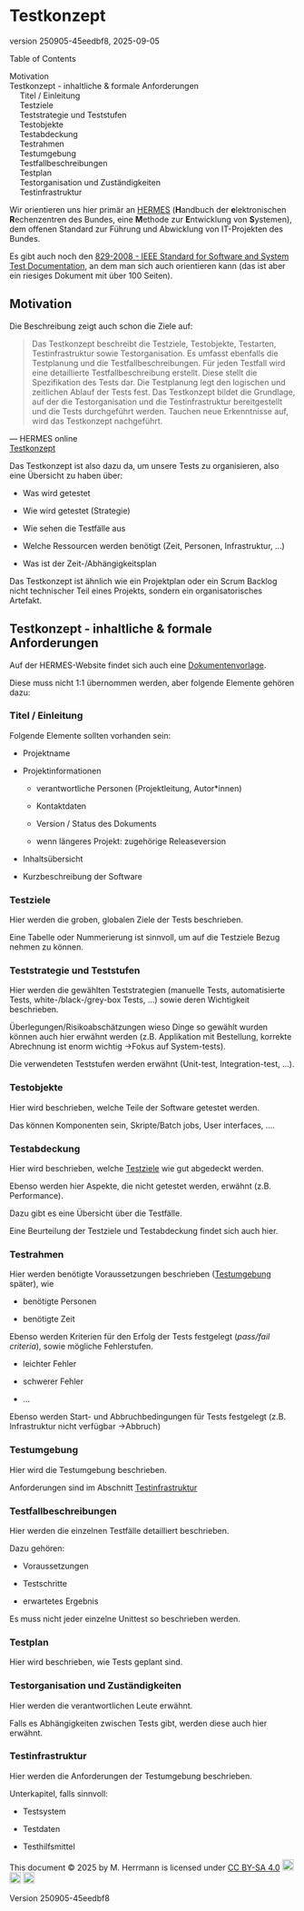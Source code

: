<div id="header">

# Testkonzept

<div class="details">

<span id="revnumber">version 250905-45eedbf8,</span> <span id="revdate">2025-09-05</span>

</div>

<div id="toc" class="toc">

<div id="toctitle">

Table of Contents

</div>

- [Motivation](#_motivation)
- [Testkonzept - inhaltliche & formale Anforderungen](#_testkonzept_inhaltliche_formale_anforderungen)
  - [Titel / Einleitung](#_titel_einleitung)
  - [Testziele](#_testziele)
  - [Teststrategie und Teststufen](#_teststrategie_und_teststufen)
  - [Testobjekte](#_testobjekte)
  - [Testabdeckung](#_testabdeckung)
  - [Testrahmen](#_testrahmen)
  - [Testumgebung](#_testumgebung)
  - [Testfallbeschreibungen](#_testfallbeschreibungen)
  - [Testplan](#_testplan)
  - [Testorganisation und Zuständigkeiten](#_testorganisation_und_zuständigkeiten)
  - [Testinfrastruktur](#_testinfrastruktur)

</div>

</div>

<div id="content">

<div id="preamble">

<div class="sectionbody">

<div class="paragraph">

Wir orientieren uns hier primär an [HERMES](https://de.wikipedia.org/wiki/Hermes_(Projektmanagementmethode)) (**H**andbuch der **e**lektronischen **R**echenzentren des Bundes, eine **M**ethode zur **E**ntwicklung von **S**ystemen), dem offenen Standard zur Führung und Abwicklung von IT-Projekten des Bundes.

</div>

<div class="paragraph">

Es gibt auch noch den [829-2008 - IEEE Standard for Software and System Test Documentation](https://ieeexplore.ieee.org/document/4578383), an dem man sich auch orientieren kann (das ist aber ein riesiges Dokument mit über 100 Seiten).

</div>

</div>

</div>

<div class="sect1">

## Motivation

<div class="sectionbody">

<div class="paragraph">

Die Beschreibung zeigt auch schon die Ziele auf:

</div>

<div class="quoteblock">

> <div class="paragraph">
>
> Das Testkonzept beschreibt die Testziele, Testobjekte, Testarten, Testinfrastruktur sowie Testorganisation. Es umfasst ebenfalls die Testplanung und die Testfallbeschreibungen. Für jeden Testfall wird eine detaillierte Testfallbeschreibung erstellt. Diese stellt die Spezifikation des Tests dar. Die Testplanung legt den logischen und zeitlichen Ablauf der Tests fest. Das Testkonzept bildet die Grundlage, auf der die Testorganisation und die Testinfrastruktur bereitgestellt und die Tests durchgeführt werden. Tauchen neue Erkenntnisse auf, wird das Testkonzept nachgeführt.
>
> </div>

<div class="attribution">

— HERMES online  
[Testkonzept](https://www.hermes.admin.ch/de/projektmanagement/ergebnisse/testkonzept.html)

</div>

</div>

<div class="paragraph">

Das Testkonzept ist also dazu da, um unsere Tests zu organisieren, also eine Übersicht zu haben über:

</div>

<div class="ulist">

- Was wird getestet

- Wie wird getestet (Strategie)

- Wie sehen die Testfälle aus

- Welche Ressourcen werden benötigt (Zeit, Personen, Infrastruktur, …​)

- Was ist der Zeit-/Abhängigkeitsplan

</div>

<div class="paragraph">

Das Testkonzept ist ähnlich wie ein Projektplan oder ein Scrum Backlog nicht technischer Teil eines Projekts, sondern ein organisatorisches Artefakt.

</div>

</div>

</div>

<div class="sect1">

## Testkonzept - inhaltliche & formale Anforderungen

<div class="sectionbody">

<div class="paragraph">

Auf der HERMES-Website findet sich auch eine [Dokumentenvorlage](https://www.hermes.admin.ch/de/projektmanagement/ergebnisse/testkonzept.html).

</div>

<div class="paragraph">

Diese muss nicht 1:1 übernommen werden, aber folgende Elemente gehören dazu:

</div>

<div class="sect2">

### Titel / Einleitung

<div class="paragraph">

Folgende Elemente sollten vorhanden sein:

</div>

<div class="ulist">

- Projektname

- Projektinformationen

  <div class="ulist">

  - verantwortliche Personen (Projektleitung, Autor\*innen)

  - Kontaktdaten

  - Version / Status des Dokuments

  - wenn längeres Projekt: zugehörige Releaseversion

  </div>

- Inhaltsübersicht

- Kurzbeschreibung der Software

</div>

</div>

<div class="sect2">

### Testziele

<div class="paragraph">

Hier werden die groben, globalen Ziele der Tests beschrieben.

</div>

<div class="paragraph">

Eine Tabelle oder Nummerierung ist sinnvoll, um auf die Testziele Bezug nehmen zu können.

</div>

</div>

<div class="sect2">

### Teststrategie und Teststufen

<div class="paragraph">

Hier werden die gewählten Teststrategien (manuelle Tests, automatisierte Tests, white-/black-/grey-box Tests, …​) sowie deren Wichtigkeit beschrieben.

</div>

<div class="paragraph">

Überlegungen/Risikoabschätzungen wieso Dinge so gewählt wurden können auch hier erwähnt werden (z.B. Applikation mit Bestellung, korrekte Abrechnung ist enorm wichtig →Fokus auf System-tests).

</div>

<div class="paragraph">

Die verwendeten Teststufen werden erwähnt (Unit-test, Integration-test, …​).

</div>

</div>

<div class="sect2">

### Testobjekte

<div class="paragraph">

Hier wird beschrieben, welche Teile der Software getestet werden.

</div>

<div class="paragraph">

Das können Komponenten sein, Skripte/Batch jobs, User interfaces, …​.

</div>

</div>

<div class="sect2">

### Testabdeckung

<div class="paragraph">

Hier wird beschrieben, welche [Testziele](#_testziele) wie gut abgedeckt werden.

</div>

<div class="paragraph">

Ebenso werden hier Aspekte, die nicht getestet werden, erwähnt (z.B. Performance).

</div>

<div class="paragraph">

Dazu gibt es eine Übersicht über die Testfälle.

</div>

<div class="paragraph">

Eine Beurteilung der Testziele und Testabdeckung findet sich auch hier.

</div>

</div>

<div class="sect2">

### Testrahmen

<div class="paragraph">

Hier werden benötigte Voraussetzungen beschrieben ([Testumgebung](#_testumgebung) später), wie

</div>

<div class="ulist">

- benötigte Personen

- benötigte Zeit

</div>

<div class="paragraph">

Ebenso werden Kriterien für den Erfolg der Tests festgelegt (*pass/fail criteria*), sowie mögliche Fehlerstufen.

</div>

<div class="ulist">

- leichter Fehler

- schwerer Fehler

- …​

</div>

<div class="paragraph">

Ebenso werden Start- und Abbruchbedingungen für Tests festgelegt (z.B. Infrastruktur nicht verfügbar →Abbruch)

</div>

</div>

<div class="sect2">

### Testumgebung

<div class="paragraph">

Hier wird die Testumgebung beschrieben.

</div>

<div class="paragraph">

Anforderungen sind im Abschnitt [Testinfrastruktur](#_testinfrastruktur)

</div>

</div>

<div class="sect2">

### Testfallbeschreibungen

<div class="paragraph">

Hier werden die einzelnen Testfälle detailliert beschrieben.

</div>

<div class="paragraph">

Dazu gehören:

</div>

<div class="ulist">

- Voraussetzungen

- Testschritte

- erwartetes Ergebnis

</div>

<div class="paragraph">

Es muss nicht jeder einzelne Unittest so beschrieben werden.

</div>

</div>

<div class="sect2">

### Testplan

<div class="paragraph">

Hier wird beschrieben, wie Tests geplant sind.

</div>

</div>

<div class="sect2">

### Testorganisation und Zuständigkeiten

<div class="paragraph">

Hier werden die verantwortlichen Leute erwähnt.

</div>

<div class="paragraph">

Falls es Abhängigkeiten zwischen Tests gibt, werden diese auch hier erwähnt.

</div>

</div>

<div class="sect2">

### Testinfrastruktur

<div class="paragraph">

Hier werden die Anforderungen der Testumgebung beschrieben.

</div>

<div class="paragraph">

Unterkapitel, falls sinnvoll:

</div>

<div class="ulist">

- Testsystem

- Testdaten

- Testhilfsmittel

</div>

<div class="paragraph">

This document © 2025 by M. Herrmann is licensed under [CC BY-SA 4.0](https://creativecommons.org/licenses/by-sa/4.0/) <span class="image"><img src="https://mirrors.creativecommons.org/presskit/icons/cc.svg" width="20" alt="CC" /></span> <span class="image"><img src="https://mirrors.creativecommons.org/presskit/icons/by.svg" width="20" alt="BY" /></span> <span class="image"><img src="https://mirrors.creativecommons.org/presskit/icons/sa.svg" width="20" alt="SA" /></span>

</div>

</div>

</div>

</div>

</div>

<div id="footer">

<div id="footer-text">

Version 250905-45eedbf8  

</div>

</div>
